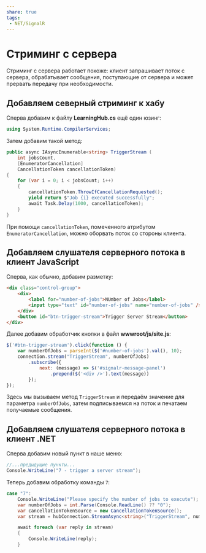```yaml
---
share: true
tags:
 - NET/SignalR
---
```

# Стриминг с сервера
Стриминг с сервера работает похоже: клиент запрашивает поток с сервера, обрабатывает сообщения, поступающие от сервера и может прервать передачу при необходимости.
## Добавляем северный стриминг к хабу
Сперва добавим к файлу **LearningHub.cs** ещё один юзинг:
```csharp
using System.Runtime.CompilerServices;
```
Затем добавим такой метод:
```csharp
public async IAsyncEnumerable<string> TriggerStream (
	int jobsCount,
	[EnumeratorCancellation]
	CancellationToken cancellationToken)
{
	for (var i = 0; i < jobsCount; i++)
	{
		cancellationToken.ThrowIfCancellationRequested();
		yield return $"Job {i} executed successfully";
		await Task.Delay(1000, cancellationToken);
	}
}
```
При помощи `cancellationToken`, помеченного атрибутом `EnumeratorCancellation`, можно оборвать поток со стороны клиента.
## Добавляем слушателя серверного потока в клиент JavaScript
Сперва, как обычно, добавим разметку:
```html
<div class="control-group">
	<div>
		<label for="number-of-jobs">NUmber of Jobs</label>
		<input type="text" id="number-of-jobs" name="number-of-jobs" />
	</div>
	<button id="btn-trigger-stream">Trigger Server Stream</button>
</div>
```
Далее добавим обработчик кнопки в файл **wwwroot/js/site.js**:
```js
$('#btn-trigger-stream').click(function () {
	var numberOfJobs = parseInt($('#number-of-jobs').val(), 10);
	connection.stream("TriggerStream", numberOfJobs)
		.subscribe({
			next: (message) => $('#signalr-message-panel')
				.prepend($('<div />').text(message))
		});
});
```
Здесь мы вызываем метод `TriggerStream` и передаём значение для параметра `numberOfJobs`, затем подписываемся на поток и печатаем получаемые сообщения.
## Добавляем слушателя серверного потока в клиент .NET
Сперва добавим новый пункт в наше меню:
```csharp
//...предыдущие пункты...
Console.WriteLine("7 - trigger a server stream");
```
Теперь добавим обработку команды `7`:
```csharp
case "7":
	Console.WriteLine("Please specify the number of jobs to execute");
	var numberOfJobs = int.Parse(Console.ReadLine() ?? "0");
	var cancellationTokenSource = new CancellationTokenSource();
	var stream = hubConnection.StreamAsync<string>("TriggerStream", numberOfJobs, CancellationTokenSource.Token);

	await foreach (var reply in stream)
	{
		Console.WriteLine(reply);
	}
```